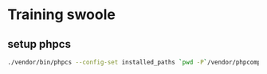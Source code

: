 # Training swoole

## setup phpcs

```sh
./vendor/bin/phpcs --config-set installed_paths `pwd -P`/vendor/phpcompatibility/php-compatibility
```
